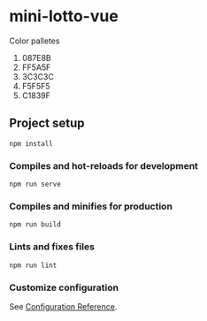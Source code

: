 # mini-lotto-vue

Color palletes
1. 087E8B
2. FF5A5F
3. 3C3C3C
4. F5F5F5
5. C1839F

## Project setup
```
npm install
```

### Compiles and hot-reloads for development
```
npm run serve
```

### Compiles and minifies for production
```
npm run build
```

### Lints and fixes files
```
npm run lint
```

### Customize configuration
See [Configuration Reference](https://cli.vuejs.org/config/).
